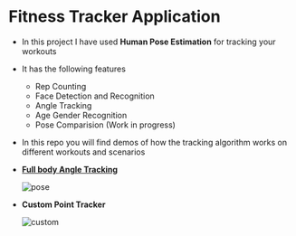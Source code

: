 # Fitness Tracker Application

* In this project I have used **Human Pose Estimation** for tracking your workouts 
 * It has the following features 
    * Rep Counting
    * Face Detection and Recognition
    * Angle Tracking
    * Age Gender Recognition
    * Pose Comparision (Work in progress)

* In this repo you will find demos of how the tracking algorithm works on different workouts and scenarios

*  **[Full body Angle Tracking](https://www.linkedin.com/posts/pavan-kumar-reddy-kunchala_computervision-freelancing-deeplearning-activity-6907824555474444288-wZ9A?utm_source=linkedin_share&utm_medium=member_desktop_web)**

   ![pose](https://github.com/Pavankunchala/Streamlit-Applications/blob/master/Full%20body.gif)

* **Custom Point Tracker**

   ![custom](https://github.com/Pavankunchala/Work-Showcase/blob/master/Both-Custom.gif)

